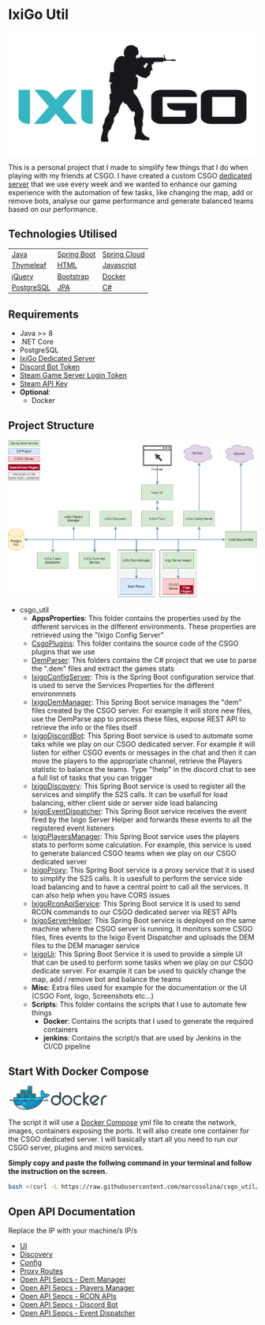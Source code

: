 # IxiGo Util

![Rcon UI](./misc/pictures/ixigo-logo.png)

This is a personal project that I made to simplify few things that I do when playing with my friends at CSGO. I have created a custom CSGO [dedicated server](https://github.com/marcosolina/ixi_go) that we use every week and we wanted to enhance our gaming experience with the automation of few tasks, like changing the map, add or remove bots, analyse our game performance and generate balanced teams based on our performance.

## Technologies Utilised

| | | |
|---|---|---|
| [Java](https://www.oracle.com/java/) | [Spring Boot](https://spring.io/projects/spring-boot) | [Spring Cloud](https://spring.io/projects/spring-cloud) |
| [Thymeleaf](https://www.thymeleaf.org/) | [HTML](https://en.wikipedia.org/wiki/HTML) | [Javascript](https://en.wikipedia.org/wiki/JavaScript) |
| [jQuery](https://jquery.com/) | [Bootstrap](https://getbootstrap.com/) | [Docker](https://www.docker.com/) |
| [PostgreSQL](https://www.postgresql.org/) |[JPA](https://en.wikipedia.org/wiki/Jakarta_Persistence) | [C#](https://en.wikipedia.org/wiki/C_Sharp_(programming_language)) |

## Requirements

- Java >= 8
- .NET Core
- PostgreSQL
- [IxiGo Dedicated Server](https://github.com/marcosolina/ixi_go)
- [Discord Bot Token](./IxigoDiscordBot/)
- [Steam Game Server Login Token](http://steamcommunity.com/dev/managegameservers)
- [Steam API Key](http://steamcommunity.com/dev/apikey)
- **Optional**:
  - Docker

## Project Structure

![Rcon UI](./misc/pictures/Services_Diagram.png)

- csgo_util
  - **AppsProperties**: This folder contains the properties used by the different services in the different environments. These properties are retrieved using the "Ixigo Config Server"
  - [CsgoPlugins](./CsgoPlugins/): This folder contains the source code of the CSGO plugins that we use
  - [DemParser](./DemParser/): This folders contains the C# project that we use to parse the ".dem" files and extract the games stats
  - [IxigoConfigServer](./IxigoConfigServer/): This is the Spring Boot configuration service that is used to serve the Services Properties for the different environmnets
  - [IxigoDemManager](./IxigoDemManager): This Spring Boot service manages the "dem" files created by the CSGO server. For example it will store new files, use the DemParse app to process these files, expose REST API to retrieve the info or the files itself
  - [IxigoDiscordBot](./IxigoDiscordBot/): This Spring Boot service is used to automate some taks while we play on our CSGO dedicated server. For example it will listen for either CSGO events or messages in the chat and then it can move the players to the appropriate channel, retrieve the Players statistic to balance the teams. Type "!help" in the discord chat to see a full list of tasks that you can trigger
  - [IxigoDiscovery](./IxigoDiscovery/): This Spring Boot service is used to register all the services and simplify the S2S calls. It can be usefull for load balancing, either client side or server side load balancing
  - [IxigoEventDispatcher](./IxigoEventDispatcher/): This Spring Boot service receives the event fired by the Ixigo Server Helper and forwards these events to all the registered event listeners
  - [IxigoPlayersManager](./IxigoPlayersManager/): This Spring Boot service uses the players stats to perform some calculation. For example, this service is used to generate balanced CSGO teams when we play on our CSGO dedicated server
  - [IxigoProxy](./IxigoProxy/): This Spring Boot service is a proxy service that it is used to simplify the S2S calls. It is usesfull to perform the service side load balancing and to have a central point to call all the services. It can also help when you have CORS issues
  - [IxigoRconApiService](./IxigoRconApiService/): This Spring Boot service it is used to send RCON commands to our CSGO dedicated server via REST APIs
  - [IxigoServerHelper](./IxigoServerHelper/): This Spring Boot service is deployed on the same machine where the CSGO server is running. It monitors some CSGO files, fires events to the Ixigo Event Dispatcher and uploads the DEM files to the DEM manager service
  - [IxigoUi](./IxigoUi/): This Spring Boot Service it is used to provide a simple UI that can be used to perform some tasks when we play on our CSGO dedicate server. For example it can be used to quickly change the map, add / remove bot and balance the teams
  - **Misc**: Extra files used for example for the documentation or the UI (CSGO Font, logo, Screenshots etc...)
  - **Scripts**: This folder contains the scripts that I use to automate few things
    - **Docker**: Contains the scripts that I used to generate the required containers
    - **jenkins**: Contains the script/s that are used by Jenkins in the CI/CD pipeline

## Start With Docker Compose

![Docker Compose](./misc/pictures/docker_logo200.png)

The script it will use a [Docker Compose](https://docs.docker.com/compose/) yml file to create the network, images, containers exposing the ports. It will also create one container for the CSGO dedicated server. I will basically start all you need to run our CSGO server, plugins and micro services.

**Simply copy and paste the follwing command in your terminal and follow the instruction on the screen.**

~~~~bash
bash <(curl -L https://raw.githubusercontent.com/marcosolina/csgo_util/main/Scripts/Docker/setup.sh?$(date +%s))
~~~~

## Open API Documentation

Replace the IP with your machine/s IP/s

- [UI](http://MACHINE_IP:8089/ixigoui/)
- [Discovery](http://MACHINE_IP:8765/ixigodiscovery/)
- [Config](http://MACHINE_IP:8888/config/ixigo-server-helper/docker)
- [Proxy Routes](http://MACHINE_IP:8763/ixigoproxy/actuator/routes)
- [Open API Sepcs - Dem Manager](http://MACHINE_IP:8081/demmanager/swagger-ui.html)
- [Open API Sepcs - Players Manager](http://MACHINE_IP:8087/playersmanager/swagger-ui.html)
- [Open API Sepcs - RCON APIs](http://MACHINE_IP:8084/rcon/swagger-ui.html)
- [Open API Sepcs - Discord Bot](http://MACHINE_IP:8082/discordbot/swagger-ui.html)
- [Open API Sepcs - Event Dispatcher](http://MACHINE_IP:8086/eventsdispatcher/swagger-ui.html)
